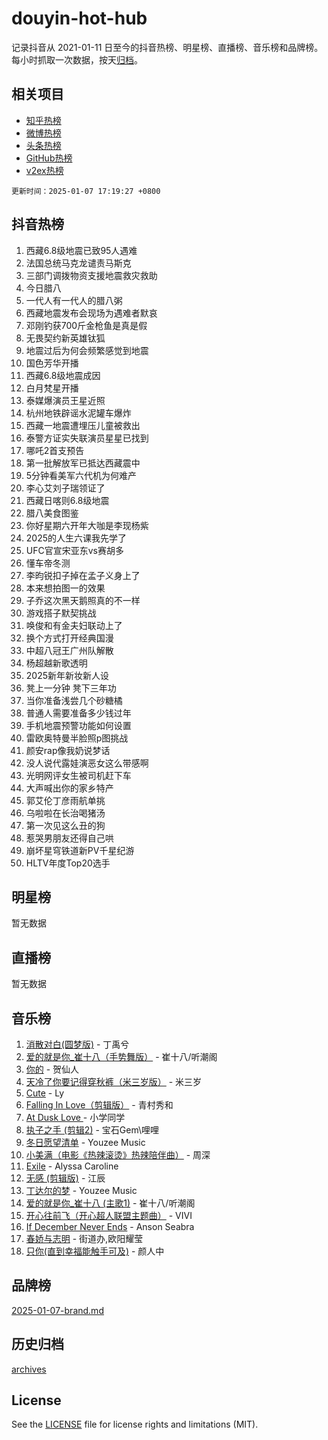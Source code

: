# douyin-hot-hub

记录抖音从 2021-01-11 日至今的抖音热榜、明星榜、直播榜、音乐榜和品牌榜。每小时抓取一次数据，按天[归档](archives)。

## 相关项目

- [知乎热榜](https://github.com/lonnyzhang423/zhihu-hot-hub)
- [微博热榜](https://github.com/lonnyzhang423/weibo-hot-hub)
- [头条热榜](https://github.com/lonnyzhang423/toutiao-hot-hub)
- [GitHub热榜](https://github.com/lonnyzhang423/github-hot-hub)
- [v2ex热榜](https://github.com/lonnyzhang423/v2ex-hot-hub)


`更新时间：2025-01-07 17:19:27 +0800`

## 抖音热榜

1. 西藏6.8级地震已致95人遇难
1. 法国总统马克龙谴责马斯克
1. 三部门调拨物资支援地震救灾救助
1. 今日腊八
1. 一代人有一代人的腊八粥
1. 西藏地震发布会现场为遇难者默哀
1. 邓刚钓获700斤金枪鱼是真是假
1. 无畏契约新英雄钛狐
1. 地震过后为何会频繁感觉到地震
1. 国色芳华开播
1. 西藏6.8级地震成因
1. 白月梵星开播
1. 泰媒爆演员王星近照
1. 杭州地铁辟谣水泥罐车爆炸
1. 西藏一地震遭埋压儿童被救出
1. 泰警方证实失联演员星星已找到
1. 哪吒2首支预告
1. 第一批解放军已抵达西藏震中
1. 5分钟看美军六代机为何难产
1. 李心艾刘子瑞领证了
1. 西藏日喀则6.8级地震
1. 腊八美食图鉴
1. 你好星期六开年大咖是李现杨紫
1. 2025的人生六课我先学了
1. UFC官宣宋亚东vs赛胡多
1. 懂车帝冬测
1. 李昀锐扣子掉在孟子义身上了
1. 本来想拍图一的效果
1. 子乔这次黑天鹅照真的不一样
1. 游戏搭子默契挑战
1. 唤俊和有金夫妇联动上了
1. 换个方式打开经典国漫
1. 中超八冠王广州队解散
1. 杨超越新歌透明
1. 2025新年新妆新人设
1. 凳上一分钟 凳下三年功
1. 当你准备浅尝几个砂糖橘
1. 普通人需要准备多少钱过年
1. 手机地震预警功能如何设置
1. 雷欧奥特曼半脸照p图挑战
1. 颜安rap像我奶说梦话
1. 没人说代露娃演恶女这么带感啊
1. 光明网评女生被司机赶下车
1. 大声喊出你的家乡特产
1. 郭艾伦丁彦雨航单挑
1. 乌啦啦在长治喝猪汤
1. 第一次见这么丑的狗
1. 惹哭男朋友还得自己哄
1. 崩坏星穹铁道新PV千星纪游
1. HLTV年度Top20选手

## 明星榜

暂无数据

## 直播榜

暂无数据

## 音乐榜

1. [消散对白(圆梦版)](https://sf6-cdn-tos.douyinstatic.com/obj/tos-cn-ve-2774/og4jB5I5IizzoZVAAAzWgBMAsMDWoArfwBOiFs) - 丁禹兮
1. [爱的就是你_崔十八（手势舞版）](https://sf6-cdn-tos.douyinstatic.com/obj/tos-cn-ve-2774/oApB2AigNyB4sTw7JhBOikMAf0oDJzMWBuIrgm) - 崔十八/听潮阁
1. [你的](https://sf5-hl-cdn-tos.douyinstatic.com/obj/tos-cn-ve-2774/oYuIeKf42jB7sEV6B2upMdpYAgfrQWj0FeRegh) - 贺仙人
1. [天冷了你要记得穿秋裤（米三岁版）](https://sf5-hl-cdn-tos.douyinstatic.com/obj/tos-cn-ve-2774/oQlIwVIDWiZ6BQilAorS7MA0AgCkQDvcZAdm1) - 米三岁
1. [Cute](https://sf5-hl-cdn-tos.douyinstatic.com/obj/tos-cn-ve-2774/o4IbIzHWKAAB4wsS5qMBRiiAlEBGTpQRNfFvuo) - Ly
1. [Falling In Love（剪辑版）](https://sf5-hl-cdn-tos.douyinstatic.com/obj/tos-cn-ve-2774/o8ajpA8zzgBPahbBIO8AcKGBLJezFCRd1wfP9f) - 青村秀和
1. [ At Dusk  Love ](https://sf5-hl-cdn-tos.douyinstatic.com/obj/tos-cn-ve-2774/o8CrpCf5CaYgI4ZrtQgMQAFEfuGqNnRSDQAPBc) - 小学同学
1. [执子之手 (剪辑2)](https://sf3-cdn-tos.douyinstatic.com/obj/tos-cn-ve-2774/oUoZLQjCc31XzqsBnBQUNgeKtYPBcgbFDwtfcu) - 宝石Gem\哩哩
1. [冬日愿望清单](https://sf5-hl-cdn-tos.douyinstatic.com/obj/tos-cn-ve-2774/oIIgUOeamCFCVAzxN6MFRLIBlLGpUqQxeeHrLE) - Youzee Music
1. [小美满（电影《热辣滚烫》热辣陪伴曲）](https://sf5-hl-cdn-tos.douyinstatic.com/obj/tos-cn-ve-2774/o0GAn2lSgfZIDUgtevCGDQYnFg4CwnrBaxbTZL) - 周深
1. [Exile](https://sf5-hl-cdn-tos.douyinstatic.com/obj/tos-cn-ve-2774/oYj4gAQTknKE3WW0Je8KGmQ7z1cA4FefwtbufD) - Alyssa Caroline
1. [无感 (剪辑版)](https://sf5-hl-cdn-tos.douyinstatic.com/obj/tos-cn-ve-2774/o0eIsUzJBDlQaQFC5OFlgbMEZC1TFYBftOBn6p) - 江辰
1. [丁达尔的梦](https://sf5-hl-cdn-tos.douyinstatic.com/obj/tos-cn-ve-2774/oMU3WirUZBVQkAC9ccG5P2IQirziZM2RTInUY) - Youzee Music
1. [爱的就是你_崔十八 (主歌1)](https://sf5-hl-cdn-tos.douyinstatic.com/obj/tos-cn-ve-2774/oI5BO5DhFZ6UTcNCnZaOCBLtZ7WIMQGfgnXf5E) - 崔十八/听潮阁
1. [开心往前飞（开心超人联盟主题曲）](https://sf5-hl-cdn-tos.douyinstatic.com/obj/tos-cn-ve-2774/9d8fb7c82cf1421fb93a9fe925275e0a) - VIVI
1. [If December Never Ends](https://sf5-hl-cdn-tos.douyinstatic.com/obj/tos-cn-ve-2774/oY1IQMoTgCFIBg8RZifyqlBBt1UFgitTYmxeOS) - Anson Seabra
1. [春娇与志明](https://sf5-hl-cdn-tos.douyinstatic.com/obj/tos-cn-ve-2774/e530d8fceb7044b39707d7f9ff54add1) - 街道办,欧阳耀莹
1. [只你(直到幸福能触手可及)](https://sf5-hl-cdn-tos.douyinstatic.com/obj/tos-cn-ve-2774/o0lBkRDzFTeaVSUz3ZZSCBVtZ5DIMQGfgmEAuE) - 颜人中

## 品牌榜

[2025-01-07-brand.md](archives/2025-01-07-brand.md)

## 历史归档

[archives](archives)

## License

See the [LICENSE](LICENSE) file for license rights and limitations (MIT).
